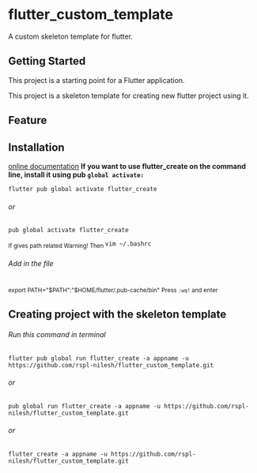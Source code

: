 # flutter_custom_template

A custom skeleton template for flutter.

## Getting Started

This project is a starting point for a Flutter application.

This project is a skeleton template for creating new flutter project using it.

## Feature

## Installation
[online documentation](https://pub.dev/packages/flutter_create)
**If you want to use flutter_create on the command line, install it using pub ```global activate:```**

```flutter pub global activate flutter_create```
######              or
```pub global activate flutter_create```

<sub> If gives path related Warning! Then </sub>
```vim ~/.bashrc```
###### Add in the file
<sub>export PATH="$PATH":"$HOME/flutter/.pub-cache/bin"</sub>
<sub>Press ```:wq!``` and enter</sub>

## Creating project with the skeleton template

###### Run this command in terminal
```flutter pub global run flutter_create -a appname -u https://github.com/rspl-nilesh/flutter_custom_template.git```
######              or
```pub global run flutter_create -a appname -u https://github.com/rspl-nilesh/flutter_custom_template.git```
######              or
```flutter_create -a appname -u https://github.com/rspl-nilesh/flutter_custom_template.git```